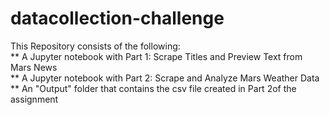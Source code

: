 # datacollection-challenge

This Repository consists of the following: \
** A Jupyter notebook with Part 1: Scrape Titles and Preview Text from Mars News \
** A Jupyter notebook with Part 2: Scrape and Analyze Mars Weather Data \
** An "Output" folder that contains the csv file created in Part 2of the assignment
